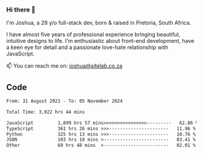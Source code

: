 ### Hi there 👋

I'm Joshua, a 28 y/o full-stack dev, born & raised in Pretoria, South Africa. 

I have almost five years of professional experience bringing beautiful, intuitive designs to life. I'm enthusiastic about front-end development, have a keen eye for detail and a passionate love-hate relationship with JavaScript.

📫 You can reach me on: joshua@sitelab.co.za

## **Code**

<!--START_SECTION:waka-->

```txt
From: 31 August 2021 - To: 05 November 2024

Total Time: 3,022 hrs 44 mins

JavaScript         1,899 hrs 57 mins>>>>>>>>>>>>>>>>---------   62.86 %
TypeScript         361 hrs 26 mins >>>----------------------   11.96 %
Python             325 hrs 13 mins >>>----------------------   10.76 %
JSON               103 hrs 10 mins >------------------------   03.41 %
Other              60 hrs 48 mins  >------------------------   02.01 %
```

<!--END_SECTION:waka-->
